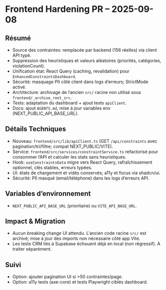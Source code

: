 # Frontend Hardening PR – 2025-09-08

## Résumé
- Source des contraintes: remplacée par backend (156 réelles) via client API typé.
- Suppression des heuristiques et valeurs aléatoires (priorités, catégories, violationCount).
- Unification état: React Query (caching, revalidation) pour `EnhancedConstraintsDashboard`.
- Sécurité: masquage PII côté client dans logs d’erreurs; StrictMode activé.
- Architecture: archivage de l’ancien `src/` racine non utilisé sous `frontend/_archive_root_src`.
- Tests: adaptation du dashboard + ajout tests `apiClient`.
- Docs: ajout `AGENTS.md`, mise à jour variables env (NEXT_PUBLIC_API_BASE_URL).

## Détails Techniques
- Nouveau: `frontend/src/lib/apiClient.ts` (GET `/api/constraints` avec pagination/tri/filtre; compat NEXT_PUBLIC/VITE).
- Service: `frontend/src/services/constraintService.ts` refactorisé pour consommer l’API et calculer les stats sans heuristiques.
- Hook: `useConstraintsData` migre vers React Query, rafraîchissement optionnel, clés stables, erreurs typées.
- UI: états de chargement et vidés conservés; a11y et focus via shadcn/ui.
- Sécurité: PII masqué (email/téléphone) dans les logs d’erreurs API.

## Variables d’environnement
- `NEXT_PUBLIC_API_BASE_URL` (prioritaire) ou `VITE_API_BASE_URL`.

## Impact & Migration
- Aucun breaking change UI attendu. L’ancien code racine `src/` est archivé; mise à jour des imports non nécessaire côté app Vite.
- Les tests CRM liés à Supabase échouent déjà en local (non régressif). A traiter séparément.

## Suivi
- Option: ajouter pagination UI si >50 contraintes/page.
- Option: a11y tests (axe-core) et tests Playwright ciblés dashboard.
